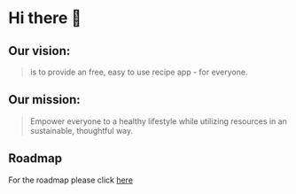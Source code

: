 Hi there 👋
===

## Our vision:

> is to provide an free, easy to use recipe app - for everyone.

## Our mission:

> Empower everyone to a healthy lifestyle while utilizing resources in an sustainable, thoughtful way.


## Roadmap

For the roadmap please click [here](https://github.com/orgs/ThymeSave/projects/2)
